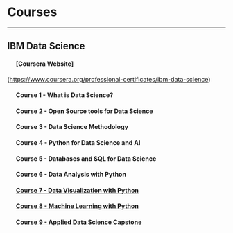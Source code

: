 # Courses
---
## IBM Data Science
#### &nbsp;&nbsp;&nbsp;&nbsp;&nbsp;&nbsp;[Coursera Website]
(https://www.coursera.org/professional-certificates/ibm-data-science)
#### &nbsp;&nbsp;&nbsp;&nbsp;&nbsp;&nbsp;Course 1 - What is Data Science?
#### &nbsp;&nbsp;&nbsp;&nbsp;&nbsp;&nbsp;Course 2 - Open Source tools for Data Science
#### &nbsp;&nbsp;&nbsp;&nbsp;&nbsp;&nbsp;Course 3 - Data Science Methodology
#### &nbsp;&nbsp;&nbsp;&nbsp;&nbsp;&nbsp;Course 4 - Python for Data Science and AI
#### &nbsp;&nbsp;&nbsp;&nbsp;&nbsp;&nbsp;Course 5 - Databases and SQL for Data Science
#### &nbsp;&nbsp;&nbsp;&nbsp;&nbsp;&nbsp;Course 6 - Data Analysis with Python
#### &nbsp;&nbsp;&nbsp;&nbsp;&nbsp;&nbsp;[Course 7 - Data Visualization with Python](https://github.com/sindredahl/Courses/tree/master/IBM%20Data%20Science/Course%207%20-%20Data%20Visualization%20with%20Python)
#### &nbsp;&nbsp;&nbsp;&nbsp;&nbsp;&nbsp;[Course 8 - Machine Learning with Python](https://github.com/sindredahl/Courses/tree/master/IBM%20Data%20Science/Course%208%20-%20Machine%20Learning%20with%20Python)
#### &nbsp;&nbsp;&nbsp;&nbsp;&nbsp;&nbsp;[Course 9 - Applied Data Science Capstone](https://github.com/sindredahl/Courses/tree/master/IBM%20Data%20Science/Course%209%20-%20Applied%20Data%20Science%20Capstone)
